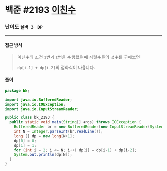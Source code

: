 # 백준 #2193 [이친수](https://www.acmicpc.net/problem/2193)

### 난이도 `실버 3 `  `DP` 

---

#### 접근 방식

> 이친수의 조건 `1`번과 `2`번을 수행했을 때 자릿수들의 갯수를 구해보면 
>
> `dp[i-1] + dp[i-2]`의 점화식이 나옵니다.

#### 풀이

```java
package bk;

import java.io.BufferedReader;
import java.io.IOException;
import java.io.InputStreamReader;

public class bk_2193 {
  public static void main(String[] args) throws IOException {
    BufferedReader br = new BufferedReader(new InputStreamReader(System.in));
    int N = Integer.parseInt(br.readLine());
    long [] dp = new long[N+1];
    dp[0] = 0;
    dp[1] = 1;
    for (int i = 2; i <= N; i++) dp[i] = dp[i-1] + dp[i-2];
    System.out.println(dp[N]);
  }
}
```

